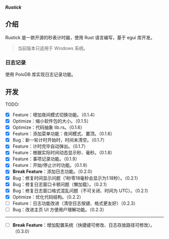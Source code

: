 ***Rustick***

## 介绍

Rustick 是一款开源的秒表计时器，使用 Rust 语言编写，基于 egui 库开发。

> 当前版本只适用于 Windows 系统。

### 日志记录

使用 PoloDB 库实现日志记录功能。

## 开发

TODO:
- [x] Feature：增加夜间模式切换功能。（0.1.4）
- [x] Optimize：缩小软件包的大小。（0.1.5）
- [x] Optimize：代码抽象 lib.rs。（0.1.6）
- [x] Feature：添加菜单功能：夜间模式、置顶。（0.1.6）
- [x] Bug：新一轮计时开始时，时间未清空。（0.1.7）
- [x] Feature：计时完毕自动弹出。（0.1.7）
- [x] Feature：根据实际时间动态显示秒、毫秒。（0.1.8）
- [x] Feature：事项记录功能。（0.1.9）
- [x] Feature：开始/停止计时功能。（0.1.9）
- [x] **Break Feature**：添加日志功能。（0.2.0）
- [x] Bug：修复时间显示问题（1秒零18毫秒会显示为1.18秒）。（0.2.1）
- [x] Bug：修复日志窗口卡顿问题（懒加载）。（0.2.1）
- [x] Bug：修复日志窗口格式混乱问题（不可关闭、时间为 UTC）。（0.2.1）
- [x] Optimize：优化代码结构。（0.2.2）
- [ ] Feature：日志功能改进（清空日志按键、格式更友好）（0.2.3）
- [ ] Bug：改进主页 UI 方便用户理解功能。（0.2.3）

---

- [ ] **Break Feature**：增加配置系统（快捷键可修改、日志存放路径可修改）。（0.3.0）